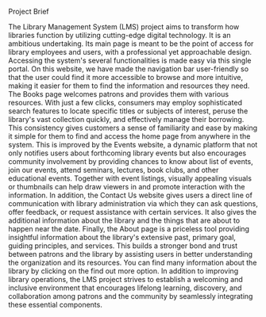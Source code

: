 Project Brief

The Library Management System (LMS) project aims to transform how libraries function by utilizing cutting-edge digital technology. It is an ambitious undertaking. Its main page is meant to be the point of access for library employees and users, with a professional yet approachable design. Accessing the system's several functionalities is made easy via this single portal. On this website, we have made the navigation bar user-friendly so that the user could find it more accessible to browse and more intuitive, making it easier for them to find the information and resources they need. The Books page welcomes patrons and provides them with various resources. With just a few clicks, consumers may employ sophisticated search features to locate specific titles or subjects of interest, peruse the library's vast collection quickly, and effectively manage their borrowing. This consistency gives customers a sense of familiarity and ease by making it simple for them to find and access the home page from anywhere in the system. This is improved by the Events website, a dynamic platform that not only notifies users about forthcoming library events but also encourages community involvement by providing chances to know about list of events, join our events, attend seminars, lectures, book clubs, and other educational events. Together with event listings, visually appealing visuals or thumbnails can help draw viewers in and promote interaction with the information. In addition, the Contact Us website gives users a direct line of communication with library administration via which they can ask questions, offer feedback, or request assistance with certain services. It also gives the additional information about the library and the things that are about to happen near the date. Finally, the About page is a priceless tool providing insightful information about the library's extensive past, primary goal, guiding principles, and services. This builds a stronger bond and trust between patrons and the library by assisting users in better understanding the organization and its resources. You can find many information about the library by clicking on the find out more option. In addition to improving library operations, the LMS project strives to establish a welcoming and inclusive environment that encourages lifelong learning, discovery, and collaboration among patrons and the community by seamlessly integrating these essential components.

 

